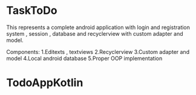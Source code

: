 # TaskToDo
This represents a complete android application with login and registration system , session , database and recyclerview with 
custom adapter and model.

Components:
1.Editexts , textviews
2.Recyclerview
3.Custom adapter and model
4.Local android database
5.Proper OOP implementation

# TodoAppKotlin
